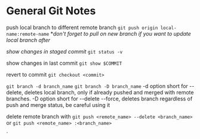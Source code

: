 # General Git Notes

push local branch to different remote branch
`git push origin local-name:remote-name`
**don't forget to pull on new branch if you want to update local branch after*

*show changes in staged commit*
`git status -v`

show changes in last commit
`git show $COMMIT`

revert to commit
`git checkout <commit>`

`git branch -d branch_name`
`git branch -D branch_name`
-d option short for --delete, deletes local branch, only if already pushed and merged with remote branches.
-D option short for --delete --force, deletes branch regardless of push and merge status, be careful using it

delete remote branch with
`git push <remote_name> --delete <branch_name>`
or
`git push <remote_name> :<branch_name>`

`























